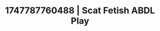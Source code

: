 ---
categories:
- Skin-to-skin fantasy
- Retro fantasy play
- Coworker crush
- Real couple content
- Cheerleader roleplay
image: /assets/images/1747787760488.jpg
layout: post
seo:
  description: Featured content with artistic Scat Fetish, ABDL Play. HD images available.
  keywords: Scat Fetish, ABDL Play
  og_image: /assets/images/1747787760488.jpg
  schema_type: VisualArtwork
tags:
- ABDL Play
- '#1747787760488'
- Scat Fetish
title: 1747787760488 | Scat Fetish ABDL Play
---